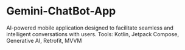 # Gemini-ChatBot-App
AI-powered mobile application designed to facilitate seamless and intelligent conversations with users.  Tools: Kotlin, Jetpack Compose, Generative AI, Retrofit, MVVM 
